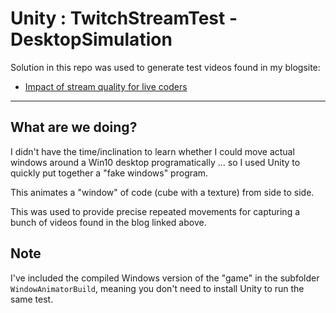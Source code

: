 # Unity : TwitchStreamTest - DesktopSimulation

Solution in this repo was used to generate test videos found in my blogsite:

* [Impact of stream quality for live coders](https://blogs.siliconorchid.com/post/coding-inspiration/streaming-livecoders/)

<hr/>

## What are we doing?

I didn't have the time/inclination to learn whether I could move actual windows around a Win10 desktop programatically ... so I used Unity to quickly put together a "fake windows" program.

This animates a "window" of code (cube with a texture) from side to side.

This was used to provide precise repeated movements for capturing a bunch of videos found in the blog linked above.

## Note

I've included the compiled Windows version of the "game" in the subfolder `WindowAnimatorBuild`, meaning you don't need to install Unity to run the same test.


